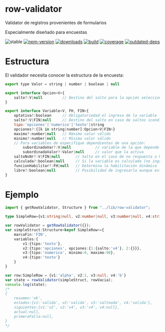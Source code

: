 # row-validator
Validator de registros provenientes de formularios

Especialmente diseñado para encuestas

![stable](https://img.shields.io/badge/stability-stable-green.svg)
[![npm-version](https://img.shields.io/npm/v/row-validator.svg)](https://npmjs.org/package/row-validator)
[![downloads](https://img.shields.io/npm/dm/row-validator.svg)](https://npmjs.org/package/row-validator)
[![build](https://github.com/codenautas/row-validator/actions/workflows/node.js.yml/badge.svg)](https://github.com/codenautas/row-validator/actions/workflows/node.js.yml)
[![coverage](https://coveralls.io/repos/github/codenautas/row-validator/badge.svg)](https://coveralls.io/github/codenautas/row-validator)
[![outdated-deps](https://img.shields.io/github/issues-search/codenautas/row-validator?color=9cf&label=outdated-deps&query=is%3Apr%20author%3Aapp%2Fdependabot%20is%3Aopen)](https://github.com/codenautas/row-validator/pulls/app%2Fdependabot)


# Estructura

El validador necesita conocer la estructura de la encuesta:
```js
export type Valor = string | number | boolean | null

export interface Opcion<V>{
    salto?:V|null         // Destino del salto para la opción seleccionada
}

export interface Variable<V, FH, FIN>{
    optativa?:boolean     // Obligatoriedad el ingreso de la variable
    salto?:V|FIN|null     // Destino del salto en caso de saltos icondicionales
    tipo:'opciones'|'numerico'|'texto'|string
    opciones?:{[k in string|number]:Opcion<V|FIN>}
    maximo?:number|null   // Máximo valor válido
    minimo?:number|null   // Míximo valor válido
    // Para variables de especifique dependientes de una opción:
        subordinadaVar?:V|null           // variable de la que depende
        subordinadaValor?:Valor|null     // valor que la activa
    saltoNsNr?:V|FIN|null       // Salto en el caso de no respuesta o NS/NC
    calculada?:boolean|null     // Si la variable es calculada (no ingresada)
    funcionHabilitar?:FH|null   // Determina la habilitación dinámica
    libre?:boolean|null         // Posibilidad de ingresarla aunque esté salteada
}
```

# Ejemplo

```ts
import { getRowValidator, Structure } from "../lib/row-validator";

type SimpleRow={v1:string|null, v2:number|null, v3:number|null, v4:string|null}

var rowValidator = getRowValidator({});
var simpleStruct:Structure<keyof SimpleRow>={
    marcaFin:'FIN',
    variables:{
        v1:{tipo:'texto'},
        v2:{tipo:'opciones', opciones:{1:{salto:'v4'}, 2:{}}},
        v3:{tipo:'numerico', minimo:0, maximo:98},
        v4:{tipo:'texto'}
    }
}

var row:SimpleRow = {v1:'alpha', v2:1, v3:null, v4:'b'}
var state = rowValidator(simpleStruct, rowVacia);
console.log(state);
/*
{
    resumen:'ok',
    estados:{v1:'valida', v2:'valida', v3:'salteada', v4:'valida'},
    siguientes:{v1:'v2', v2:'v4', v3:'v4', v4:null},
    actual:null,
    primeraFalla:null,
}
*/

```